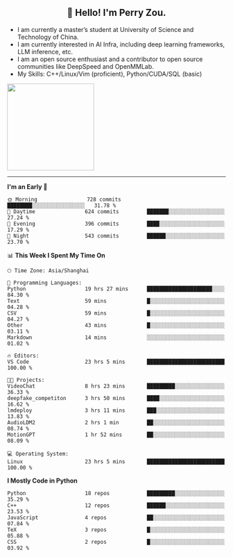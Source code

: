 <h2 align="center">👋 Hello! I'm Perry Zou.</h2>

- I am currently a master’s student at University of Science and Technology of China.
- I am currently interested in AI Infra, including deep learning frameworks, LLM inference, etc.
- I am an open source enthusiast and a contributor to open source communities like DeepSpeed and OpenMMLab.
- My Skills: C++/Linux/Vim (proficient), Python/CUDA/SQL (basic)

<img height=200 align="center" src="https://github-readme-stats.vercel.app/api?username=zonepg" />

-------

<!--START_SECTION:waka-->
**I'm an Early 🐤** 

```text
🌞 Morning                728 commits         ████████░░░░░░░░░░░░░░░░░   31.78 % 
🌆 Daytime                624 commits         ███████░░░░░░░░░░░░░░░░░░   27.24 % 
🌃 Evening                396 commits         ████░░░░░░░░░░░░░░░░░░░░░   17.29 % 
🌙 Night                  543 commits         ██████░░░░░░░░░░░░░░░░░░░   23.70 % 
```


📊 **This Week I Spent My Time On** 

```text
🕑︎ Time Zone: Asia/Shanghai

💬 Programming Languages: 
Python                   19 hrs 27 mins      █████████████████████░░░░   84.30 % 
Text                     59 mins             █░░░░░░░░░░░░░░░░░░░░░░░░   04.28 % 
CSV                      59 mins             █░░░░░░░░░░░░░░░░░░░░░░░░   04.27 % 
Other                    43 mins             █░░░░░░░░░░░░░░░░░░░░░░░░   03.11 % 
Markdown                 14 mins             ░░░░░░░░░░░░░░░░░░░░░░░░░   01.02 % 

🔥 Editors: 
VS Code                  23 hrs 5 mins       █████████████████████████   100.00 % 

🐱‍💻 Projects: 
VideoChat                8 hrs 23 mins       █████████░░░░░░░░░░░░░░░░   36.33 % 
deepfake_competiton      3 hrs 50 mins       ████░░░░░░░░░░░░░░░░░░░░░   16.62 % 
lmdeploy                 3 hrs 11 mins       ███░░░░░░░░░░░░░░░░░░░░░░   13.83 % 
AudioLDM2                2 hrs 1 min         ██░░░░░░░░░░░░░░░░░░░░░░░   08.74 % 
MotionGPT                1 hr 52 mins        ██░░░░░░░░░░░░░░░░░░░░░░░   08.09 % 

💻 Operating System: 
Linux                    23 hrs 5 mins       █████████████████████████   100.00 % 
```

**I Mostly Code in Python** 

```text
Python                   18 repos            █████████░░░░░░░░░░░░░░░░   35.29 % 
C++                      12 repos            ██████░░░░░░░░░░░░░░░░░░░   23.53 % 
JavaScript               4 repos             ██░░░░░░░░░░░░░░░░░░░░░░░   07.84 % 
TeX                      3 repos             █░░░░░░░░░░░░░░░░░░░░░░░░   05.88 % 
CSS                      2 repos             █░░░░░░░░░░░░░░░░░░░░░░░░   03.92 % 
```




<!--END_SECTION:waka-->
